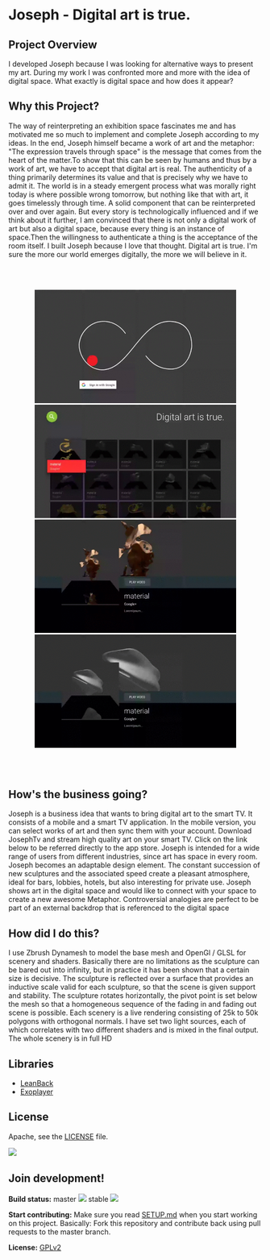 # Joseph - Digital art is true.

## Project Overview
I developed Joseph because I was looking for alternative ways to present my art. During my work I was confronted more and more with the idea of digital space. What exactly is digital space and how does it appear?

## Why this Project?
The way of reinterpreting an exhibition space fascinates me and has motivated me so much to implement and complete Joseph according to my ideas. In the end, Joseph himself became a work of art and the metaphor: "The expression travels through space" is the message that comes from the heart of the matter.To show that this can be seen by humans and thus by a work of art, we have to accept that digital art is real. The authenticity of a thing primarily determines its value and that is precisely why we have to admit it. The world is in a steady emergent process what was morally right today is where possible wrong tomorrow, but nothing like that with art, it goes timelessly through time. A solid component that can be reinterpreted over and over again. But every story is technologically influenced and if we think about it further, I am convinced that there is not only a digital work of art but also a digital space, because every thing is an instance of space.Then the willingness to authenticate a thing is the acceptance of the room itself. I built Joseph because I love that thought. Digital art is true. I'm sure the more our world emerges digitally, the more we will believe in it.

<br />
<br />
<p align="center">
<img src="https://github.com/josefdeutsch/joseftv/blob/master/app/src/main/res/img/loginTV.gif" width="400"/>
<img src="https://github.com/josefdeutsch/joseftv/blob/master/app/src/main/res/img/main.gif" width="400"/>
<img src="https://github.com/josefdeutsch/joseftv/blob/master/app/src/main/res/img/presenter.gif" width="400"/>
<img src="https://github.com/josefdeutsch/joseftv/blob/master/app/src/main/res/img/video.gif" width="400"/>
</p>
<br />
<br />


## How's the business going? 
Joseph is a business idea that wants to bring digital art to the smart TV. It consists of a mobile and a smart TV application. In the mobile version, you can select works of art and then sync them with your account. Download JosephTv and stream high quality art on your smart TV. Click on the link below to be referred directly to the app store. Joseph is intended for a wide range of users from different industries, since art has space in every room. Joseph becomes an adaptable design element. The constant succession of new sculptures and the associated speed create a pleasant atmosphere, ideal for bars, lobbies, hotels, but also interesting for private use. Joseph shows art in the digital space and would like to connect with your space to create a new awesome Metaphor. Controversial analogies are perfect to be part of an external backdrop that is referenced to the digital space

## How did I do this?
I use Zbrush Dynamesh to model the base mesh and OpenGl / GLSL for scenery and shaders. Basically there are no limitations as the sculpture can be bared out into infinity, but in practice it has been shown that a certain size is decisive. The sculpture is reflected over a surface that provides an inductive scale valid for each sculpture, so that the scene is given support and stability. The sculpture rotates horizontally, the pivot point is set below the mesh so that a homogeneous sequence of the fading in and fading out scene is possible. Each scenery is a live rendering consisting of 25k to 50k polygons with orthogonal normals. I have set two light sources, each of which correlates with two different shaders and is mixed in the final output. The whole scenery is in full HD


## Libraries
- [LeanBack](http://square.github.io/retrofit/) 
- [Exoplayer](http://square.github.io/picasso/)

## License
Apache, see the [LICENSE](LICENSE) file.


<a href="https://play.google.com/store/apps/details?id=com.owncloud.android"><img src="https://play.google.com/intl/en_us/badges/images/generic/en_badge_web_generic.png" height="75"></a>


## Join development!

**Build status:** master ![](https://api.travis-ci.org/owncloud/android.svg?branch=master) stable ![](https://api.travis-ci.org/owncloud/android.svg?branch=stable)

**Start contributing:** Make sure you read [SETUP.md](https://github.com/owncloud/android/blob/master/SETUP.md) when you start working on this project. Basically: Fork this repository and contribute back using pull requests to the master branch.

**License:** [GPLv2](https://github.com/josefdeutsch/udacitybakingapp/blob/master/LICENSE.txt)
